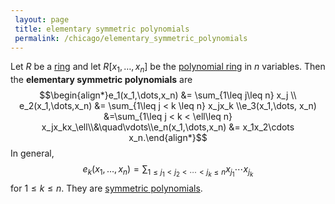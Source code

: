 ```yaml
---
 layout: page
 title: elementary symmetric polynomials
 permalink: /chicago/elementary_symmetric_polynomials
---
```

Let $R$ be a [ring](https://mathgloss.github.io/MathGloss/chicago/ring) and let $R[x_1,\dots,x_n]$ be the [polynomial ring](https://mathgloss.github.io/MathGloss/chicago/polynomial_ring) in $n$ variables. Then the **elementary symmetric polynomials** are 
$$\begin{align*}e_1(x_1,\dots,x_n) &= \sum_{1\leq j\leq n} x_j \\ e_2(x_1,\dots,x_n) &= \sum_{1\leq j < k \leq n} x_jx_k \\e_3(x_1,\dots, x_n) &=\sum_{1\leq j < k < \ell\leq n} x_jx_kx_\ell\\&\quad\vdots\\e_n(x_1,\dots,x_n) &= x_1x_2\cdots x_n.\end{align*}$$ In general, $$e_k(x_1,\dots,x_n) = \sum_{1\leq j_1<j_2<\cdots < j_k \leq n} x_{j_1}\cdots x_{j_k}$$ for $1\leq k\leq n$. They are [symmetric polynomials](https://mathgloss.github.io/MathGloss/chicago/symmetric_polynomial).